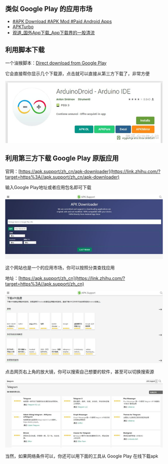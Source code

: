 ## 类似 Google Play 的应用市场

- [#APK Download #APK Mod #Paid Android Apps](https://link.zhihu.com/?target=https%3A//apkdownload.cc/)
- [APKTurbo](https://link.zhihu.com/?target=https%3A//www.apkturbo.com/)
- [观道_国外App下载_App下载界的一股清流](https://link.zhihu.com/?target=http%3A//www.guandao.cc/)

## 利用脚本下载

一个油猴脚本：[Direct download from Google Play](https://link.zhihu.com/?target=https%3A//greasyfork.org/zh-CN/scripts/33005-direct-download-from-google-play)

它会直接帮你显示几个下载源，点击就可以直接从第三方下载了，非常方便

![img](./images/11.jpg)

## 利用第三方下载 Google Play 原版应用

官网：[https://apk.support/zh_cn/apk-downloader](https://link.zhihu.com/?target=https%3A//apk.support/zh_cn/apk-downloader)

输入Google Play地址或者应用包名即可下载

![img](./images/12.jpg)

这个网站也是一个的应用市场，你可以按照分类查找应用

地址：[https://apk.support/zh_cn](https://link.zhihu.com/?target=https%3A//apk.support/zh_cn)

![img](./images/13.jpg)

点击网页右上角的放大镜，你可以搜索自己想要的软件，甚至可以切换搜索源

![img](./images/14.jpg)

当然，如果网络条件可以，你还可以用下面的工具从 Google Play 在线下载apk